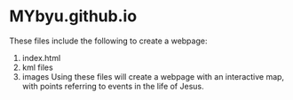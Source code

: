 # MYbyu.github.io
These files include the following to create a webpage:
  1. index.html
  2. kml files
  3. images
Using these files will create a webpage with an interactive map, with points referring to events in the life of Jesus.
